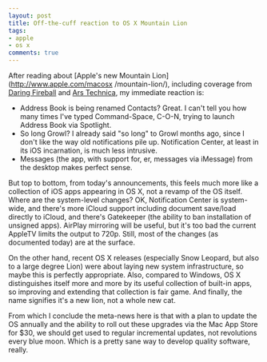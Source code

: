 ```yaml
---
layout: post
title: Off-the-cuff reaction to OS X Mountain Lion
tags:
- apple
- os x
comments: true
---
```

After reading about [Apple's new Mountain Lion](http://www.apple.com/macosx /mountain-lion/), including coverage from [Daring Fireball](http://daringfireball.net/2012/02/mountain_lion%20) and [Ars Technica](http://arstechnica.com/apple/news/2012/02/apple-unleashes-mountain-lion-on-developers-set-for-summer-release.ars), my immediate reaction is:

  * Address Book is being renamed Contacts? Great. I can't tell you how many times I've typed Command-Space, C-O-N, trying to launch Address Book via Spotlight.
  * So long Growl? I already said "so long" to Growl months ago, since I don't like the way old notifications pile up. Notification Center, at least in its iOS incarnation, is much less intrusive.
  * Messages (the app, with support for, er, messages via iMessage) from the desktop makes perfect sense.

But top to bottom, from today's announcements, this feels much more like a
collection of iOS apps appearing in OS X, not a revamp of the OS itself. Where
are the system-level changes? OK, Notification Center is system-wide, and
there's more iCloud support including document save/load directly to iCloud,
and there's Gatekeeper (the ability to ban installation of unsigned apps).
AirPlay mirroring will be useful, but it's too bad the current AppleTV limits
the output to 720p. Still, most of the changes (as documented today) are at
the surface.

On the other hand, recent OS X releases (especially Snow Leopard, but also to
a large degree Lion) were about laying new system infrastructure, so maybe
this is perfectly appropriate. Also, compared to Windows, OS X distinguishes
itself more and more by its useful collection of built-in apps, so improving
and extending that collection is fair game. And finally, the name signifies
it's a new lion, not a whole new cat.

From which I conclude the meta-news here is that with a plan to update the OS
annually and the ability to roll out these upgrades via the Mac App Store for
$30, we should get used to regular incremental updates, not revolutions every
blue moon. Which is a pretty sane way to develop quality software, really.
